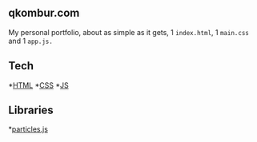 ## qkombur.com

My personal portfolio, about as simple as it gets, 1 `index.html`, 1 `main.css` and 1 `app.js.`


## Tech

*[HTML](https://developer.mozilla.org/en-US/docs/Web/HTML)
*[CSS](https://developer.mozilla.org/en-US/docs/Web/CSS)
*[JS](https://developer.mozilla.org/en-US/docs/Web/JavaScript)

## Libraries

*[particles.js](https://vincentgarreau.com/particles.js/)